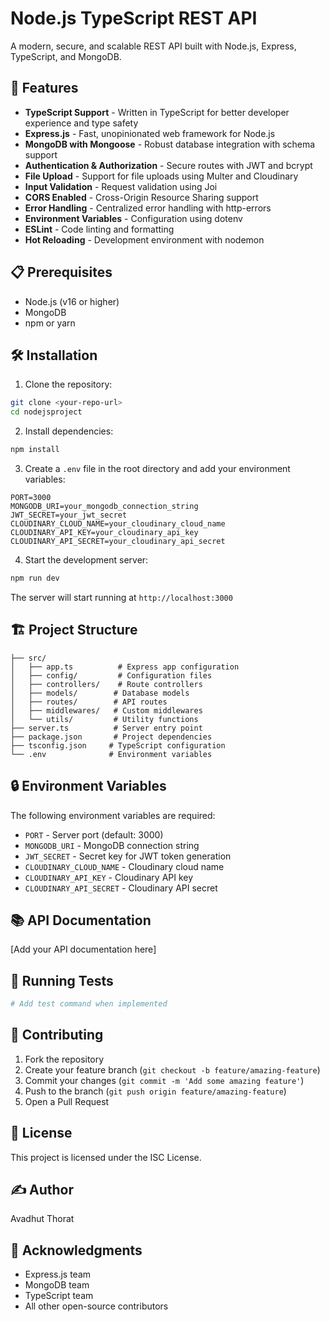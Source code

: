 # Node.js TypeScript REST API

A modern, secure, and scalable REST API built with Node.js, Express, TypeScript, and MongoDB.

## 🚀 Features

- **TypeScript Support** - Written in TypeScript for better developer experience and type safety
- **Express.js** - Fast, unopinionated web framework for Node.js
- **MongoDB with Mongoose** - Robust database integration with schema support
- **Authentication & Authorization** - Secure routes with JWT and bcrypt
- **File Upload** - Support for file uploads using Multer and Cloudinary
- **Input Validation** - Request validation using Joi
- **CORS Enabled** - Cross-Origin Resource Sharing support
- **Error Handling** - Centralized error handling with http-errors
- **Environment Variables** - Configuration using dotenv
- **ESLint** - Code linting and formatting
- **Hot Reloading** - Development environment with nodemon

## 📋 Prerequisites

- Node.js (v16 or higher)
- MongoDB
- npm or yarn

## 🛠️ Installation

1. Clone the repository:

```bash
git clone <your-repo-url>
cd nodejsproject
```

2. Install dependencies:

```bash
npm install
```

3. Create a `.env` file in the root directory and add your environment variables:

```env
PORT=3000
MONGODB_URI=your_mongodb_connection_string
JWT_SECRET=your_jwt_secret
CLOUDINARY_CLOUD_NAME=your_cloudinary_cloud_name
CLOUDINARY_API_KEY=your_cloudinary_api_key
CLOUDINARY_API_SECRET=your_cloudinary_api_secret
```

4. Start the development server:

```bash
npm run dev
```

The server will start running at `http://localhost:3000`

## 🏗️ Project Structure

```
├── src/
│   ├── app.ts          # Express app configuration
│   ├── config/         # Configuration files
│   ├── controllers/    # Route controllers
│   ├── models/        # Database models
│   ├── routes/        # API routes
│   ├── middlewares/   # Custom middlewares
│   └── utils/         # Utility functions
├── server.ts          # Server entry point
├── package.json       # Project dependencies
├── tsconfig.json     # TypeScript configuration
└── .env              # Environment variables
```

## 🔒 Environment Variables

The following environment variables are required:

- `PORT` - Server port (default: 3000)
- `MONGODB_URI` - MongoDB connection string
- `JWT_SECRET` - Secret key for JWT token generation
- `CLOUDINARY_CLOUD_NAME` - Cloudinary cloud name
- `CLOUDINARY_API_KEY` - Cloudinary API key
- `CLOUDINARY_API_SECRET` - Cloudinary API secret

## 📚 API Documentation

[Add your API documentation here]

## 🧪 Running Tests

```bash
# Add test command when implemented
```

## 🤝 Contributing

1. Fork the repository
2. Create your feature branch (`git checkout -b feature/amazing-feature`)
3. Commit your changes (`git commit -m 'Add some amazing feature'`)
4. Push to the branch (`git push origin feature/amazing-feature`)
5. Open a Pull Request

## 📝 License

This project is licensed under the ISC License.

## ✍️ Author

Avadhut Thorat

## 🙏 Acknowledgments

- Express.js team
- MongoDB team
- TypeScript team
- All other open-source contributors
